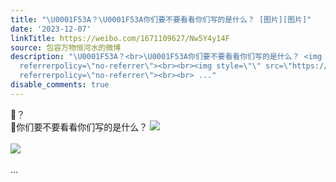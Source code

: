 ```yaml
---
title: "\U0001F53A？\U0001F53A你们要不要看看你们写的是什么？ [图片][图片]"
date: '2023-12-07'
linkTitle: https://weibo.com/1671109627/Nw5Y4y14F
source: 包容万物恒河水的微博
description: "\U0001F53A？<br>\U0001F53A你们要不要看看你们写的是什么？ <img style=\"\" src=\"https://tvax4.sinaimg.cn/large/639b1bfbly1hklrl31aorj20gh0710ue.jpg\"
  referrerpolicy=\"no-referrer\"><br><br><img style=\"\" src=\"https://tvax4.sinaimg.cn/large/639b1bfbly1hklrlju6hcg20hs0c0b29.gif\"
  referrerpolicy=\"no-referrer\"><br><br> ..."
disable_comments: true
---
```

🔺？<br>🔺你们要不要看看你们写的是什么？ <img style="" src="https://tvax4.sinaimg.cn/large/639b1bfbly1hklrl31aorj20gh0710ue.jpg" referrerpolicy="no-referrer"><br><br><img style="" src="https://tvax4.sinaimg.cn/large/639b1bfbly1hklrlju6hcg20hs0c0b29.gif" referrerpolicy="no-referrer"><br><br> ...